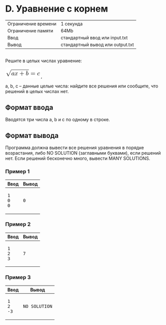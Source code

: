 <div class="problem-statement">
   <div class="header">
      <h1 class="title">D. Уравнение с корнем</h1>
      <table>
         <tr class="time-limit">
            <td class="property-title">Ограничение времени</td>
            <td>1&nbsp;секунда</td>
         </tr>
         <tr class="memory-limit">
            <td class="property-title">Ограничение памяти</td>
            <td>64Mb</td>
         </tr>
         <tr class="input-file">
            <td class="property-title">Ввод</td>
            <td colspan="1">стандартный ввод или input.txt</td>
         </tr>
         <tr class="output-file">
            <td class="property-title">Вывод</td>
            <td colspan="1">стандартный вывод или output.txt</td>
         </tr>
      </table>
   </div>
   <h2></h2>
   <div class="legend"><span style="">
         <p>Решите в целых числах уравнение:</p></span><p><span class="tex-math-inline"><img class="tex-math" src="formula.png"></span>,
      </p>
      <p>a, b, c – данные целые числа: найдите все решения или сообщите, что решений в целых числах нет.</p>
   </div>
   <h2>Формат ввода</h2>
   <div class="input-specification"><span style="">
         <p>Вводятся три числа a, b и c по одному в строке.</p></span><p></p>
   </div>
   <h2>Формат вывода</h2>
   <div class="output-specification"><span style="">
         <p>Программа должна вывести все решения уравнения в порядке возрастания, либо NO SOLUTION (заглавными буквами), если решений
            нет. Если решений бесконечно много, вывести MANY SOLUTIONS. 
         </p></span></div>
   <h3>Пример 1</h3>
   <table class="sample-tests">
      <thead>
         <tr>
            <th>Ввод</th>
            <th>Вывод</th>
         </tr>
      </thead>
      <tbody>
         <tr>
            <td><pre>1
0
0
</pre></td>
            <td><pre>0</pre></td>
         </tr>
      </tbody>
   </table>
   <h3>Пример 2</h3>
   <table class="sample-tests">
      <thead>
         <tr>
            <th>Ввод</th>
            <th>Вывод</th>
         </tr>
      </thead>
      <tbody>
         <tr>
            <td><pre>1
2
3
</pre></td>
            <td><pre>7</pre></td>
         </tr>
      </tbody>
   </table>
   <h3>Пример 3</h3>
   <table class="sample-tests">
      <thead>
         <tr>
            <th>Ввод</th>
            <th>Вывод</th>
         </tr>
      </thead>
      <tbody>
         <tr>
            <td><pre>1
2
-3
</pre></td>
            <td><pre>NO SOLUTION
</pre></td>
         </tr>
      </tbody>
   </table>
</div></div>
